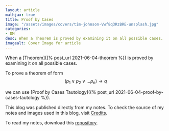 ```yaml
---
layout: article
mathjax: true
title: Proof by Cases
image: "/assets/images/covers/tim-johnson-Vwf8q3RzBRE-unsplash.jpg"
categories:
- DM
desc: When a Theorem is proved by examining it on all possible cases. 
imagealt: Cover Image for article
---
```


When a [Theorem]({% post_url 2021-06-04-theorem %}) is proved by examining it on all possible cases.

To prove a theorem of form
$$(p_1 \vee p_2 \vee \dots p_n) \to q$$
































































































































































































































































































































































































we can use [Proof by Cases Tautology]({% post_url 2021-06-04-proof-by-cases-tautology %}).

This blog was published directly from my notes.
To check the source of my notes and images used in this blog, visit <a href="/credits.html" target="_blank">Credits</a>.

To read my notes, download this <a href="https://github.com/bovem/CS" target="blank">repository</a>.